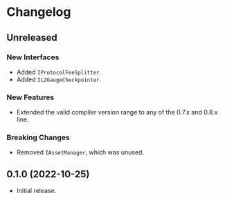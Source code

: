 # Changelog

## Unreleased

### New Interfaces

- Added `IProtocolFeeSplitter`.
- Added `IL2GaugeCheckpointer`.

### New Features

- Extended the valid compiler version range to any of the 0.7.x and 0.8.x line.

### Breaking Changes

- Removed `IAssetManager`, which was unused.

## 0.1.0 (2022-10-25)

- Initial release.
